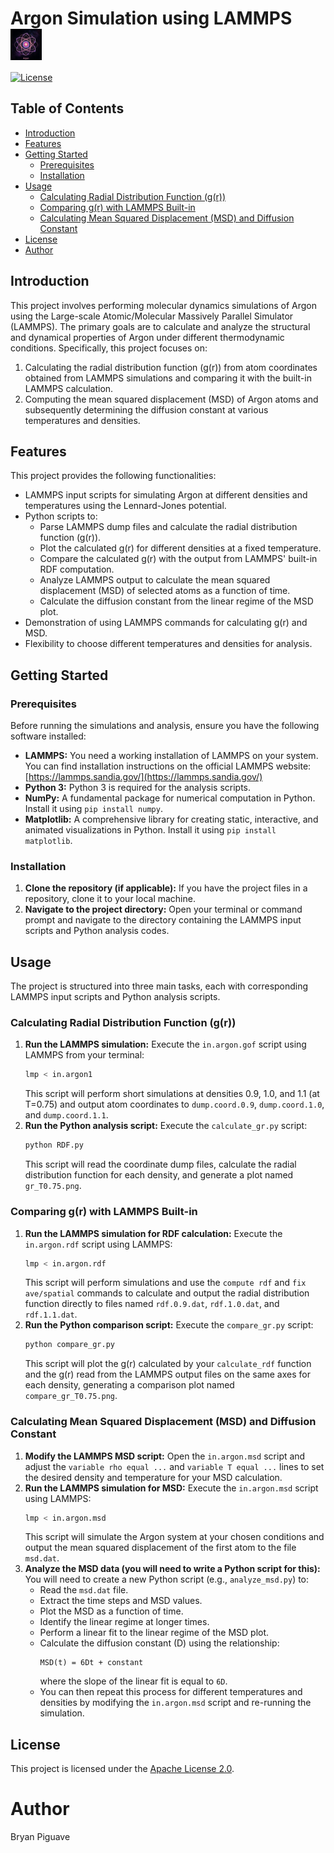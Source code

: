 # Argon Simulation using LAMMPS <img src="argon_gen.jpg" alt="Fancy Argon Atom" width="50" align="center">

[![License](https://img.shields.io/badge/License-Apache%202.0-blue.svg)](https://opensource.org/licenses/Apache-2.0)
## Table of Contents

- [Introduction](#introduction)
- [Features](#features)
- [Getting Started](#getting-started)
  - [Prerequisites](#prerequisites)
  - [Installation](#installation)
- [Usage](#usage)
  - [Calculating Radial Distribution Function (g(r))](#calculating-radial-distribution-function-gr)
  - [Comparing g(r) with LAMMPS Built-in](#comparing-gr-with-lammps-built-in)
  - [Calculating Mean Squared Displacement (MSD) and Diffusion Constant](#calculating-mean-squared-displacement-msd-and-diffusion-constant)
- [License](#license)
- [Author](#author)

## Introduction

This project involves performing molecular dynamics simulations of Argon using the Large-scale Atomic/Molecular Massively Parallel Simulator (LAMMPS). The primary goals are to calculate and analyze the structural and dynamical properties of Argon under different thermodynamic conditions. Specifically, this project focuses on:

1.  Calculating the radial distribution function (g(r)) from atom coordinates obtained from LAMMPS simulations and comparing it with the built-in LAMMPS calculation.
2.  Computing the mean squared displacement (MSD) of Argon atoms and subsequently determining the diffusion constant at various temperatures and densities.

## Features

This project provides the following functionalities:

* LAMMPS input scripts for simulating Argon at different densities and temperatures using the Lennard-Jones potential.
* Python scripts to:
    * Parse LAMMPS dump files and calculate the radial distribution function (g(r)).
    * Plot the calculated g(r) for different densities at a fixed temperature.
    * Compare the calculated g(r) with the output from LAMMPS' built-in RDF computation.
    * Analyze LAMMPS output to calculate the mean squared displacement (MSD) of selected atoms as a function of time.
    * Calculate the diffusion constant from the linear regime of the MSD plot.
* Demonstration of using LAMMPS commands for calculating g(r) and MSD.
* Flexibility to choose different temperatures and densities for analysis.

## Getting Started

### Prerequisites

Before running the simulations and analysis, ensure you have the following software installed:

* **LAMMPS:** You need a working installation of LAMMPS on your system. You can find installation instructions on the official LAMMPS website: [https://lammps.sandia.gov/](https://lammps.sandia.gov/)
* **Python 3:** Python 3 is required for the analysis scripts.
* **NumPy:** A fundamental package for numerical computation in Python. Install it using `pip install numpy`.
* **Matplotlib:** A comprehensive library for creating static, interactive, and animated visualizations in Python. Install it using `pip install matplotlib`.

### Installation

1.  **Clone the repository (if applicable):** If you have the project files in a repository, clone it to your local machine.
2.  **Navigate to the project directory:** Open your terminal or command prompt and navigate to the directory containing the LAMMPS input scripts and Python analysis codes.

## Usage

The project is structured into three main tasks, each with corresponding LAMMPS input scripts and Python analysis scripts.

### Calculating Radial Distribution Function (g(r))

1.  **Run the LAMMPS simulation:** Execute the `in.argon.gof` script using LAMMPS from your terminal:
    ```bash
    lmp < in.argon1
    ```
    This script will perform short simulations at densities 0.9, 1.0, and 1.1 (at T=0.75) and output atom coordinates to `dump.coord.0.9`, `dump.coord.1.0`, and `dump.coord.1.1`.
2.  **Run the Python analysis script:** Execute the `calculate_gr.py` script:
    ```bash
    python RDF.py
    ```
    This script will read the coordinate dump files, calculate the radial distribution function for each density, and generate a plot named `gr_T0.75.png`.

### Comparing g(r) with LAMMPS Built-in

1.  **Run the LAMMPS simulation for RDF calculation:** Execute the `in.argon.rdf` script using LAMMPS:
    ```bash
    lmp < in.argon.rdf
    ```
    This script will perform simulations and use the `compute rdf` and `fix ave/spatial` commands to calculate and output the radial distribution function directly to files named `rdf.0.9.dat`, `rdf.1.0.dat`, and `rdf.1.1.dat`.
2.  **Run the Python comparison script:** Execute the `compare_gr.py` script:
    ```bash
    python compare_gr.py
    ```
    This script will plot the g(r) calculated by your `calculate_rdf` function and the g(r) read from the LAMMPS output files on the same axes for each density, generating a comparison plot named `compare_gr_T0.75.png`.

### Calculating Mean Squared Displacement (MSD) and Diffusion Constant

1.  **Modify the LAMMPS MSD script:** Open the `in.argon.msd` script and adjust the `variable rho equal ...` and `variable T equal ...` lines to set the desired density and temperature for your MSD calculation.
2.  **Run the LAMMPS simulation for MSD:** Execute the `in.argon.msd` script using LAMMPS:
    ```bash
    lmp < in.argon.msd
    ```
    This script will simulate the Argon system at your chosen conditions and output the mean squared displacement of the first atom to the file `msd.dat`.
3.  **Analyze the MSD data (you will need to write a Python script for this):** You will need to create a new Python script (e.g., `analyze_msd.py`) to:
    * Read the `msd.dat` file.
    * Extract the time steps and MSD values.
    * Plot the MSD as a function of time.
    * Identify the linear regime at longer times.
    * Perform a linear fit to the linear regime of the MSD plot.
    * Calculate the diffusion constant (D) using the relationship:
        ```
        MSD(t) = 6Dt + constant
        ```
        where the slope of the linear fit is equal to `6D`.
    * You can then repeat this process for different temperatures and densities by modifying the `in.argon.msd` script and re-running the simulation.

## License

This project is licensed under the [Apache License 2.0](https://opensource.org/licenses/Apache-2.0).

# Author 
Bryan Piguave 